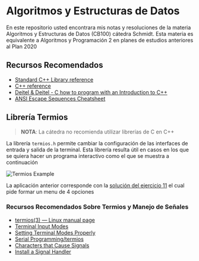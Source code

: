 # Algoritmos y Estructuras de Datos

En este repositorio usted encontrara mis notas y resoluciones de la materia
Algoritmos y Estructuras de Datos (CB100) cátedra Schmidt. Esta materia es
equivalente a Algoritmos y Programación 2 en planes de estudios anteriores al
Plan 2020

## Recursos Recomendados

- [Standard C++ Library reference](https://cplusplus.com/reference/)
- [C++ reference](https://en.cppreference.com )
- [Deitel & Deitel - C how to program with an Introduction to C++](https://deitel.com/c-how-to-program-8-e/)
- [ANSI Escape Sequences Cheatsheet](https://gist.github.com/fnky/458719343aabd01cfb17a3a4f7296797)

## Librería Termios

> **NOTA**: La cátedra no recomienda utilizar librerías de C en C++

La librería `termios.h` permite cambiar la configuración de las interfaces de
entrada y salida de la terminal. Esta librería resulta útil en casos en los que
se quiera hacer un programa interactivo como el que se muestra a continuación

![Termios Example](https://github.com/mjkloeckner/CB100/assets/64109770/57ef45a4-e7cc-4a01-af84-4b30eb3c48b3)

La aplicación anterior corresponde con la [solución del ejercicio
11](https://github.com/mjkloeckner/CB100/blob/main/solutions/ej11.cpp) el cual
pide formar un menu de 4 opciones

### Recursos Recomendados Sobre Termios y Manejo de Señales

* [termios(3) — Linux manual page](https://man7.org/linux/man-pages/man3/tcsetattr.3.html)
* [Terminal Input Modes](https://ftp.gnu.org/old-gnu/Manuals/glibc-2.2.3/html_node/libc_352.html)
* [Setting Terminal Modes Properly](https://ftp.gnu.org/old-gnu/Manuals/glibc-2.2.3/html_node/libc_351.html#SEC360)
* [Serial Programming/termios](https://en.wikibooks.org/wiki/Serial_Programming/termios)
* [Characters that Cause Signals](https://www.gnu.org/software/libc/manual/html_node/Signal-Characters.html)
* [Install a Signal Handler ](https://www.csl.mtu.edu/cs4411.ck/www/NOTES/signal/install.html)
